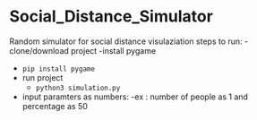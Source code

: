 # Social_Distance_Simulator
Random simulator for social distance visulaziation
steps to run:
-clone/download project
-install pygame
  - ```pip install pygame```
- run project
  - ```python3 simulation.py```
- input paramters as numbers:
  -ex : number of people as 1 and percentage as 50
